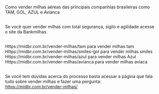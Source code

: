 
Como vender milhas aéreas das principais companhias brasileiras como TAM, GOL, AZUL e Avianca<br><br>

Se você quer vender milhas com total segurança, sigilo e agilidade acesse o site da Bankmilhas.<br><br>

Https://midbr.com.br/vender-milhas/tam para vender milhas tam<br>
Https://midbr.com.br/vender-milhas/smiles-gol para vender milhas smiles<br>
Https://midbr.com.br/vender-milhas/azul para vender milhas Azul<br>
Https://midbr.com.br/vender-milhas/avianca para vender milhas aviaca <br><br>

Se você tem dúvidas acerca do processo basta acessar a página que fala tudo sobre vender milhas e fazer uma pergunta: https://midbr.com.br/vender-milhas/


